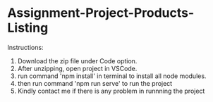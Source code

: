 # Assignment-Project-Products-Listing

Instructions:
1) Download the zip file under Code option.
2) After unzipping, open project in VSCode.
3) run command 'npm install' in terminal to install all node modules.
4) then run command 'npm run serve' to run the project
5) Kindly contact me if there is any problem in runnning the project 
